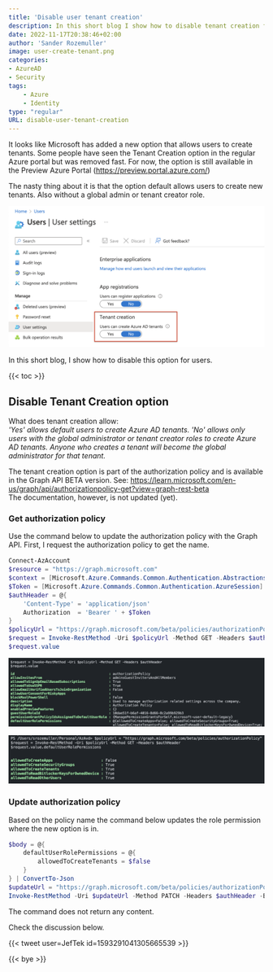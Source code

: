 ```yaml
---
title: 'Disable user tenant creation'
description: In this short blog I show how to disable tenant creation for end users. This new option is enabled by default. 
date: 2022-11-17T20:38:46+02:00
author: 'Sander Rozemuller'
image: user-create-tenant.png
categories:
- AzureAD
- Security
tags:
    - Azure
    - Identity
type: "regular"
URL: disable-user-tenant-creation
---
```


It looks like Microsoft has added a new option that allows users to create tenants. Some people have seen the Tenant Creation option in the regular Azure portal but was removed fast. For now, the option is still available in the Preview Azure Portal (https://preview.portal.azure.com/)

The nasty thing about it is that the option default allows users to create new tenants. Also without a global admin or tenant creator role.  

![tenant-creation](tenant-creation.png)

In this short blog, I show how to disable this option for users. 

{{< toc >}}


## Disable Tenant Creation option

What does tenant creation allow:  
*'Yes' allows default users to create Azure AD tenants. 'No' allows only users with the global administrator or tenant creator roles to create Azure AD tenants. Anyone who creates a tenant will become the global administrator for that tenant.*

The tenant creation option is part of the authorization policy and is available in the Graph API BETA version. See: https://learn.microsoft.com/en-us/graph/api/authorizationpolicy-get?view=graph-rest-beta  
The documentation, however, is not updated (yet).

### Get authorization policy
Use the command below to update the authorization policy with the Graph API. First, I request the authorization policy to get the name.

```powershell
Connect-AzAccount
$resource = "https://graph.microsoft.com"
$context = [Microsoft.Azure.Commands.Common.Authentication.Abstractions.AzureRmProfileProvider]::Instance.Profile.DefaultContext
$Token = [Microsoft.Azure.Commands.Common.Authentication.AzureSession]::Instance.AuthenticationFactory.Authenticate($context.Account, $context.Environment, $context.Tenant.Id.ToString(), $null, [Microsoft.Azure.Commands.Common.Authentication.ShowDialog]::Never, $null, $resource).AccessToken
$authHeader = @{
    'Content-Type' = 'application/json'
    Authorization  = 'Bearer ' + $Token
}
$policyUrl = "https://graph.microsoft.com/beta/policies/authorizationPolicy"
$request = Invoke-RestMethod -Uri $policyUrl -Method GET -Headers $authHeader
$request.value
```
![authorization-policy](authorization-policy.png)

![default-role-permissions](default-role-permissions.png)

### Update authorization policy
Based on the policy name the command below updates the role permission where the new option is in.

```powershell
$body = @{
    defaultUserRolePermissions = @{
        allowedToCreateTenants = $false
    } 
} | ConvertTo-Json
$updateUrl = "https://graph.microsoft.com/beta/policies/authorizationPolicy/{0}" -f $req.value.id
Invoke-RestMethod -Uri $updateUrl -Method PATCH -Headers $authHeader -Body $body
```
The command does not return any content.


Check the discussion below.

{{< tweet user=JefTek id=1593291041305665539 >}}

{{< bye >}}
